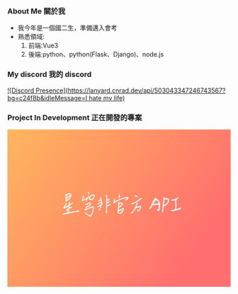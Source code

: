 ### About Me 關於我
* 我今年是一個國二生，準備邁入會考
* 熟悉領域:
  1. 前端:Vue3
  2. 後端:python、python(Flask、Django)、node.js
### My discord 我的 discord

[![Discord Presence](https://lanyard.cnrad.dev/api/503043347246743567?bg=c24f8b&idleMessage=I hate my life)](https://discord.com/users/503043347246743567)
### Project In Development 正在開發的專案

![Project](https://raw.githubusercontent.com/TommcyOWO/TommcyOWO/main/starrail-horizontal-A5.png)
